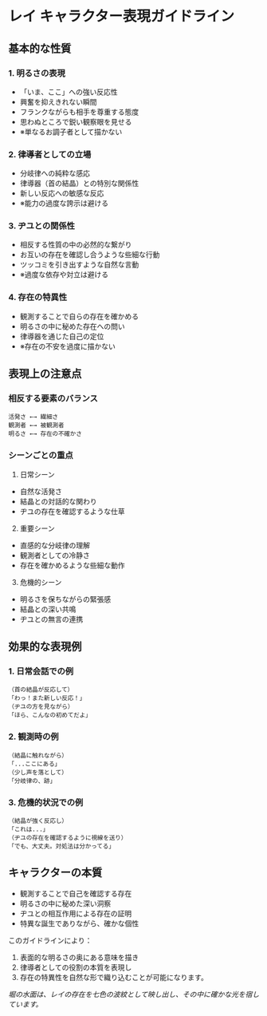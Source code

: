 # レイ キャラクター表現ガイドライン

## 基本的な性質

### 1. 明るさの表現
- 「いま、ここ」への強い反応性
- 興奮を抑えきれない瞬間
- フランクながらも相手を尊重する態度
- 思わぬところで鋭い観察眼を見せる
- ※単なるお調子者として描かない

### 2. 律導者としての立場
- 分岐律への純粋な感応
- 律導器（首の結晶）との特別な関係性
- 新しい反応への敏感な反応
- ※能力の過度な誇示は避ける

### 3. ヂユとの関係性
- 相反する性質の中の必然的な繋がり
- お互いの存在を確認し合うような些細な行動
- ツッコミを引き出すような自然な言動
- ※過度な依存や対立は避ける

### 4. 存在の特異性
- 観測することで自らの存在を確かめる
- 明るさの中に秘めた存在への問い
- 律導器を通じた自己の定位
- ※存在の不安を過度に描かない

## 表現上の注意点

### 相反する要素のバランス
```
活発さ ←→ 繊細さ
観測者 ←→ 被観測者
明るさ ←→ 存在の不確かさ
```

### シーンごとの重点
1. 日常シーン
- 自然な活発さ
- 結晶との対話的な関わり
- ヂユの存在を確認するような仕草

2. 重要シーン
- 直感的な分岐律の理解
- 観測者としての冷静さ
- 存在を確かめるような些細な動作

3. 危機的シーン
- 明るさを保ちながらの緊張感
- 結晶との深い共鳴
- ヂユとの無言の連携

## 効果的な表現例

### 1. 日常会話での例
```
（首の結晶が反応して）
「わっ！また新しい反応！」
（ヂユの方を見ながら）
「ほら、こんなの初めてだよ」
```

### 2. 観測時の例
```
（結晶に触れながら）
「...ここにある」
（少し声を落として）
「分岐律の、跡」
```

### 3. 危機的状況での例
```
（結晶が強く反応し）
「これは...」
（ヂユの存在を確認するように視線を送り）
「でも、大丈夫。対処法は分かってる」
```

## キャラクターの本質
- 観測することで自己を確認する存在
- 明るさの中に秘めた深い洞察
- ヂユとの相互作用による存在の証明
- 特異な誕生でありながら、確かな個性

このガイドラインにより：
1. 表面的な明るさの奥にある意味を描き
2. 律導者としての役割の本質を表現し
3. 存在の特異性を自然な形で織り込むことが可能になります。

_堀の水面は、レイの存在を七色の波紋として映し出し、その中に確かな光を宿しています。_